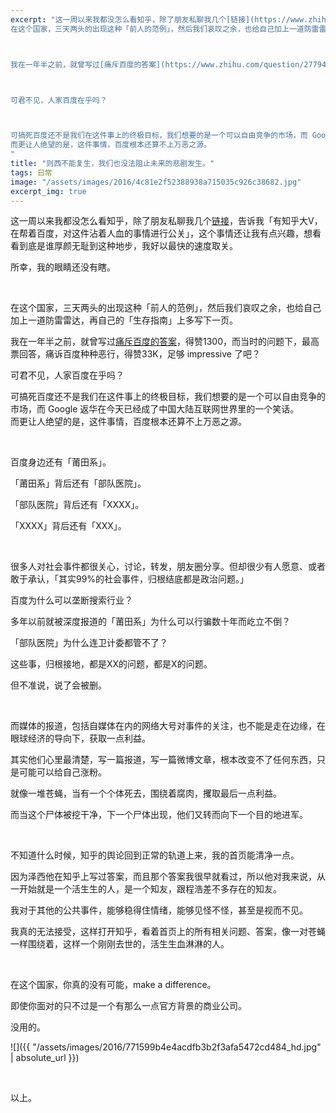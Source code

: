 ```yaml
---
excerpt: "这一周以来我都没怎么看知乎，除了朋友私聊我几个[链接](https://www.zhihu.com/question/45052202/answer/98364183)，告诉我「有知乎大V，在帮着百度，对这件沾着人血的事情进行公关」，这个事情还让我有点兴趣，想看看到底是谁厚颜无耻到这种地步，我好以最快的速度取关。所幸，我的眼睛还没有瞎。  
在这个国家，三天两头的出现这种「前人的范例」，然后我们哀叹之余，也给自己加上一道防雷雷达，再自己的「生存指南」上多写下一页。



我在一年半之前，就曾写过[痛斥百度的答案](https://www.zhihu.com/question/27794207/answer/38243795)，得赞1300，而当时的问题下，最高票回答，痛诉百度种种恶行，得赞33K，足够 impressive 了吧？



可君不见，人家百度在乎吗？



可搞死百度还不是我们在这件事上的终极目标，我们想要的是一个可以自由竞争的市场，而 Google 返华在今天已经成了中国大陆互联网世界里的一个笑话。  
而更让人绝望的是，这件事情，百度根本还算不上万恶之源。
"
title: "则西不能复生，我们也没法阻止未来的悲剧发生。"
tags: 日常
image: "/assets/images/2016/4c81e2f52388938a715035c926c38682.jpg"
excerpt_img: true
---
```


这一周以来我都没怎么看知乎，除了朋友私聊我几个[链接](https://www.zhihu.com/question/45052202/answer/98364183)，告诉我「有知乎大V，在帮着百度，对这件沾着人血的事情进行公关」，这个事情还让我有点兴趣，想看看到底是谁厚颜无耻到这种地步，我好以最快的速度取关。

所幸，我的眼睛还没有瞎。  

<br>

在这个国家，三天两头的出现这种「前人的范例」，然后我们哀叹之余，也给自己加上一道防雷雷达，再自己的「生存指南」上多写下一页。

我在一年半之前，就曾写过[痛斥百度的答案](https://www.zhihu.com/question/27794207/answer/38243795)，得赞1300，而当时的问题下，最高票回答，痛诉百度种种恶行，得赞33K，足够 impressive 了吧？

可君不见，人家百度在乎吗？

可搞死百度还不是我们在这件事上的终极目标，我们想要的是一个可以自由竞争的市场，而 Google 返华在今天已经成了中国大陆互联网世界里的一个笑话。  
而更让人绝望的是，这件事情，百度根本还算不上万恶之源。

<br>

百度身边还有「莆田系」。

「莆田系」背后还有「部队医院」。

「部队医院」背后还有「XXXX」。

「XXXX」背后还有「XXX」。

<br>

很多人对社会事件都很关心，讨论，转发，朋友圈分享。但却很少有人愿意、或者敢于承认，「其实99%的社会事件，归根结底都是政治问题。」

百度为什么可以垄断搜索行业？

多年以前就被深度报道的「莆田系」为什么可以行骗数十年而屹立不倒？

「部队医院」为什么连卫计委都管不了？

这些事，归根接地，都是XX的问题，都是X的问题。

但不准说，说了会被删。

<br>

而媒体的报道，包括自媒体在内的网络大号对事件的关注，也不能是走在边缘，在眼球经济的导向下，获取一点利益。

其实他们心里最清楚，写一篇报道，写一篇微博文章，根本改变不了任何东西，只是可能可以给自己涨粉。

就像一堆苍蝇，当有一个个体死去，围绕着腐肉，攫取最后一点利益。

而当这个尸体被挖干净，下一个尸体出现，他们又转而向下一个目的地进军。

<br>

不知道什么时候，知乎的舆论回到正常的轨道上来，我的首页能清净一点。

因为泽西他在知乎上写过答案，而且那个答案我很早就看过，所以他对我来说，从一开始就是一个活生生的人，是一个知友，跟程浩差不多存在的知友。

我对于其他的公共事件，能够稳得住情绪，能够见怪不怪，甚至是视而不见。

我真的无法接受，这样打开知乎，看着首页上的所有相关问题、答案，像一对苍蝇一样围绕着，这样一个刚刚去世的，活生生血淋淋的人。

<br>

在这个国家，你真的没有可能，make a difference。

即使你面对的只不过是一个有那么一点官方背景的商业公司。

没用的。

![]({{ "/assets/images/2016/771599b4e4acdfb3b2f3afa5472cd484_hd.jpg" | absolute_url }})

<br>

以上。
